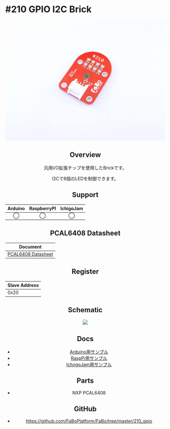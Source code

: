 # #210 GPIO I2C Brick

<center>

![](./img/210_gpio.jpg)
<!--COLORME-->

## Overview
汎用I/O拡張チップを使用したBrickです。

I2Cで8個のLEDを制御できます。

## Support
|Arduino|RaspberryPI|IchigoJam|
|:--:|:--:|:--:|
|◯|◯|◯|

## PCAL6408 Datasheet
| Document |
| -- |
| [PCAL6408 Datasheet](http://www.nxp.com/documents/data_sheet/PCAL6408A.pdf) |

## Register
| Slave Address |
| -- |
| 0x20 |

## Schematic
![](/img/200_i2c/schematic/210_gpio.png)

## Docs

* [Arduino用サンプル](http://docs.fabo.io/fabo/arduino/brick_i2c/210_brick_i2c_gpio.html)
* [RaspPi用サンプル](http://docs.fabo.io/fabo/rasppi/brick_i2c/210_brick_i2c_gpio.html)
* [IchogoJam用サンプル](http://docs.fabo.io/fabo/ichigojam/brick_i2c/210_brick_i2c_gpio.html)


## Parts
- NXP PCAL6408

## GitHub
- https://github.com/FaBoPlatform/FaBo/tree/master/210_gpio
